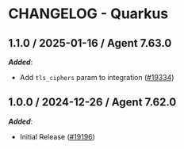 # CHANGELOG - Quarkus

<!-- towncrier release notes start -->

## 1.1.0 / 2025-01-16 / Agent 7.63.0

***Added***:

* Add `tls_ciphers` param to integration ([#19334](https://github.com/DataDog/integrations-core/pull/19334))

## 1.0.0 / 2024-12-26 / Agent 7.62.0

***Added***:

* Initial Release ([#19196](https://github.com/DataDog/integrations-core/pull/19196))
